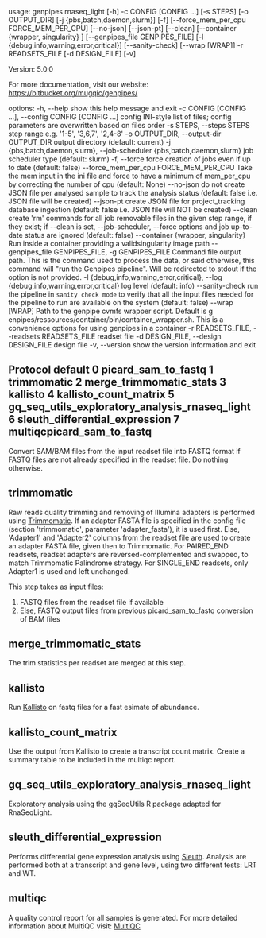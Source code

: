 usage: genpipes rnaseq_light [-h] -c CONFIG [CONFIG ...] [-s STEPS]
                             [-o OUTPUT_DIR] [-j {pbs,batch,daemon,slurm}]
                             [-f] [--force_mem_per_cpu FORCE_MEM_PER_CPU]
                             [--no-json] [--json-pt] [--clean]
                             [--container {wrapper, singularity} <IMAGE PATH>]
                             [--genpipes_file GENPIPES_FILE]
                             [-l {debug,info,warning,error,critical}]
                             [--sanity-check] [--wrap [WRAP]] -r READSETS_FILE
                             [-d DESIGN_FILE] [-v]

Version: 5.0.0

For more documentation, visit our website: https://bitbucket.org/mugqic/genpipes/

options:
  -h, --help            show this help message and exit
  -c CONFIG [CONFIG ...], --config CONFIG [CONFIG ...]
                        config INI-style list of files; config parameters are
                        overwritten based on files order
  -s STEPS, --steps STEPS
                        step range e.g. '1-5', '3,6,7', '2,4-8'
  -o OUTPUT_DIR, --output-dir OUTPUT_DIR
                        output directory (default: current)
  -j {pbs,batch,daemon,slurm}, --job-scheduler {pbs,batch,daemon,slurm}
                        job scheduler type (default: slurm)
  -f, --force           force creation of jobs even if up to date (default:
                        false)
  --force_mem_per_cpu FORCE_MEM_PER_CPU
                        Take the mem input in the ini file and force to have a
                        minimum of mem_per_cpu by correcting the number of cpu
                        (default: None)
  --no-json             do not create JSON file per analysed sample to track
                        the analysis status (default: false i.e. JSON file
                        will be created)
  --json-pt             create JSON file for project_tracking database
                        ingestion (default: false i.e. JSON file will NOT be
                        created)
  --clean               create 'rm' commands for all job removable files in
                        the given step range, if they exist; if --clean is
                        set, --job-scheduler, --force options and job up-to-
                        date status are ignored (default: false)
  --container {wrapper, singularity} <IMAGE PATH>
                        Run inside a container providing a validsingularity
                        image path
  --genpipes_file GENPIPES_FILE, -g GENPIPES_FILE
                        Command file output path. This is the command used to
                        process the data, or said otherwise, this command will
                        "run the Genpipes pipeline". Will be redirected to
                        stdout if the option is not provided.
  -l {debug,info,warning,error,critical}, --log {debug,info,warning,error,critical}
                        log level (default: info)
  --sanity-check        run the pipeline in `sanity check mode` to verify that
                        all the input files needed for the pipeline to run are
                        available on the system (default: false)
  --wrap [WRAP]         Path to the genpipe cvmfs wrapper script. Default is g
                        enpipes/ressources/container/bin/container_wrapper.sh.
                        This is a convenience options for using genpipes in a
                        container
  -r READSETS_FILE, --readsets READSETS_FILE
                        readset file
  -d DESIGN_FILE, --design DESIGN_FILE
                        design file
  -v, --version         show the version information and exit

Protocol default
0 picard_sam_to_fastq
1 trimmomatic
2 merge_trimmomatic_stats
3 kallisto
4 kallisto_count_matrix
5 gq_seq_utils_exploratory_analysis_rnaseq_light
6 sleuth_differential_expression
7 multiqcpicard_sam_to_fastq 
-------------------
 
Convert SAM/BAM files from the input readset file into FASTQ format
if FASTQ files are not already specified in the readset file. Do nothing otherwise.

trimmomatic 
-----------
 
Raw reads quality trimming and removing of Illumina adapters is performed using [Trimmomatic](http://www.usadellab.org/cms/index.php?page=trimmomatic).
If an adapter FASTA file is specified in the config file (section 'trimmomatic', parameter 'adapter_fasta'),
it is used first. Else, 'Adapter1' and 'Adapter2' columns from the readset file are used to create
an adapter FASTA file, given then to Trimmomatic. For PAIRED_END readsets, readset adapters are
reversed-complemented and swapped, to match Trimmomatic Palindrome strategy. For SINGLE_END readsets,
only Adapter1 is used and left unchanged.

This step takes as input files:
1. FASTQ files from the readset file if available
2. Else, FASTQ output files from previous picard_sam_to_fastq conversion of BAM files

merge_trimmomatic_stats 
-----------------------
 
The trim statistics per readset are merged at this step.

kallisto 
--------
 
Run [Kallisto](https://pachterlab.github.io/kallisto/about.html) on fastq files for a fast esimate of abundance.

kallisto_count_matrix 
---------------------
 
Use the output from Kallisto to create a transcript count matrix.
Create a summary table to be included in the multiqc report.

gq_seq_utils_exploratory_analysis_rnaseq_light 
----------------------------------------------
 
Exploratory analysis using the gqSeqUtils R package adapted for RnaSeqLight.

sleuth_differential_expression 
------------------------------
 
Performs differential gene expression analysis using [Sleuth](http://pachterlab.github.io/sleuth/).
Analysis are performed both at a transcript and gene level, using two different tests: LRT and WT.

multiqc 
-------
 
A quality control report for all samples is generated.
For more detailed information about MultiQC visit: [MultiQC](http://multiqc.info/)
